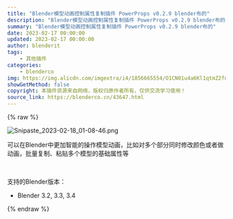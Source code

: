 ```yaml
---
title: "Blender模型动画控制属性复制插件 PowerProps v0.2.9 blender布的"
description: "Blender模型动画控制属性复制插件 PowerProps v0.2.9 blender布的"
summary: "Blender模型动画控制属性复制插件 PowerProps v0.2.9 blender布的"
date: 2023-02-17 00:00:00
updated: 2023-02-17 00:00:00
author: blenderit
tags: 
    - 其他插件
categories:
    - blenderco
img: https://img.alicdn.com/imgextra/i4/1856665554/O1CN01u4a6Kl1qtmZ2fnDXL_!!1856665554.png
showGetMethod: false
copyright: 本插件资源来自网络，版权归原作者所有，仅供交流学习使用！
source_link: https://blenderco.cn/43647.html
---
```


{% raw %}
<p><img class="aligncenter" src="https://img.alicdn.com/imgextra/i4/1856665554/O1CN01u4a6Kl1qtmZ2fnDXL_!!1856665554.png" alt="Snipaste_2023-02-18_01-08-46.png"></p><p>可以在Blender中更加智能的操作模型动画，比如对多个部分同时修改颜色或者做动画，批量复制、粘贴多个模型的基础属性等</p><p> </p><p>支持的Blender版本：</p><ul>
<li>Blender 3.2, 3.3, 3.4</li>
</ul>
<div style="display: none">blenderco</div>
{% endraw %}